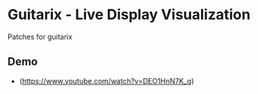 # Guitarix - Live Display Visualization

Patches for guitarix 

## Demo

- (https://www.youtube.com/watch?v=DEO1HnN7K_g)
